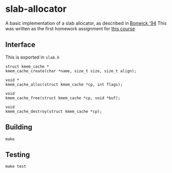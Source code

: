 # slab-allocator
A basic implementation of a slab allocator, as described in [Bonwick '94](https://www.usenix.org/legacy/publications/library/proceedings/bos94/full_papers/bonwick.a)
This was written as the first homework assignment for [this course](https://www.seas.gwu.edu/~gparmer/courses/f16_6907/index.html)

## Interface
This is exported in `slab.h`

```
struct kmem_cache *
kmem_cache_create(char *name, size_t size, size_t align);

void *
kmem_cache_alloc(struct kmem_cache *cp, int flags);

void
kmem_cache_free(struct kmem_cache *cp, void *buf);

void
kmem_cache_destroy(struct kmem_cache *cp);
```

## Building
```
make
```

## Testing
```
make test
```
